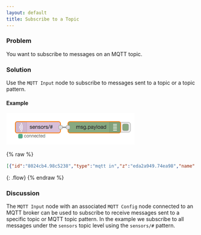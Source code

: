 ```yaml
---
layout: default
title: Subscribe to a Topic
---
```


### Problem

You want to subscribe to messages on an MQTT topic.

### Solution

Use the <code class="node">MQTT Input</code> node to subscribe to messages sent to a topic or a topic pattern.

#### Example

![](/images/mqtt/mqtt-flow-005.png)

{% raw %}
~~~json
[{"id":"8024cb4.98c5238","type":"mqtt in","z":"eda2a949.74ea98","name":"","topic":"sensors/#","qos":"2","broker":"61de5090.0f5d9","x":240,"y":180,"wires":[["15d727dd.33e808"]]},{"id":"15d727dd.33e808","type":"debug","z":"eda2a949.74ea98","name":"","active":true,"console":"false","complete":"false","x":390,"y":180,"wires":[]},{"id":"61de5090.0f5d9","type":"mqtt-broker","z":"","broker":"localhost","port":"1883","clientid":"","usetls":false,"compatmode":true,"keepalive":"60","cleansession":true,"willTopic":"","willQos":"0","willPayload":"","birthTopic":"","birthQos":"0","birthPayload":""}]
~~~
{: .flow}
{% endraw %}

### Discussion

The <code class="node">MQTT Input</code> node with an associated <code class="node">MQTT Config</code> node connected to an MQTT broker can be used to subscribe to receive messages sent to a specific topic or MQTT topic pattern.  In the example we subscribe to all messages under the `sensors` topic level using the `sensors/#` pattern.
